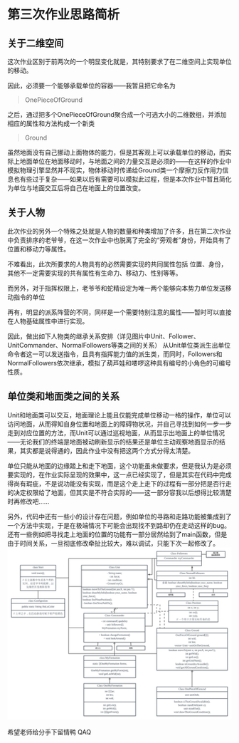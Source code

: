 # 第三次作业思路简析 #

## 关于二维空间 ##

这次作业区别于前两次的一个明显变化就是，其特别要求了在二维空间上实现单位的移动。

因此，必须要一个能够承载单位的容器——我暂且把它命名为
> OnePieceOfGround

之后，通过把多个OnePieceOfGround聚合成一个可选大小的二维数组，并添加相应的属性和方法构成一个新类
> Ground

虽然地面没有自己挪动上面物体的能力，但是其客观上可以承载单位的移动，而实际上地面单位在地面移动时，与地面之间的力量交互是必须的——在这样的作业中模拟物理引擎显然并不现实，物体移动时传递给Ground类一个摩擦力反作用力信息也有些过于复杂——如果以后有需要可以模拟此过程，但是本次作业中暂且简化为单位与地面交互后将自己在地面上的位置改变。

## 关于人物 ##

此次作业的另外一个特殊之处就是人物的数量和种类增加了许多，且在第二次作业中负责排序的老爷爷，在这一次作业中也脱离了完全的“旁观者”身份，开始具有了位置和移动力等属性。

不难看出，此次所要求的人物具有的必然需要实现的共同属性包括 位置、身份，其他不一定需要实现的共有属性有生命力、移动力、性别等等。

而另外，对于指挥权限上，老爷爷和蛇精设定为唯一两个能够向本势力单位发送移动指令的单位

再有，明显的派系阵营的不同，同样是一个需要特别注意的属性——暂时可以直接在人物基础属性中进行实现。

因此，做出如下人物类的继承关系安排（详见图片中Unit、Follower、UnitCommander、NormalFollowers等类之间的关系）
从Unit单位类派生出单位命令者这一可以发送指令，且具有指挥能力值的派生类，而同时，Followers和NormalFollowers依次继承，模拟了葫芦娃和喽啰这种具有编号的小角色的可编号性质。

## 单位类和地面类之间的关系 ##

Unit和地面类可以交互，地面理论上能且仅能完成单位移动一格的操作，单位可以访问地面，从而得知自身位置和地面上的障碍物状况，并自己寻找到如何一步一步走到对应位置的方法，而Unit可以通过巡视地面，从而显示出地面上的单位情况——无论我们的终端是地面被动刷新显示的结果还是单位主动观察地面显示的结果，其实都是说得通的，因此作业中没有把这两个方式分得太清楚。

单位只能从地面的边缘踏上和走下地面，这个功能虽未做要求，但是我认为是必须要实现的，在作业实际呈现的效果中，这一点已经实现了，但是其实在代码中完成得尚有瑕疵，不是说功能没有实现，而是这个走上走下的过程有一部分把是否行走的决定权限给了地面，但其实是不符合实际的——这一部分容我以后想得比较清楚时再修改吧……

另外，代码中还有一些小的设计存在问题，例如单位的寻路和走路功能被集成到了一个方法中实现，于是在极端情况下可能会出现找不到路却仍在走动这样的bug。还有一些例如把寻找走上地面的位置的功能有一部分居然给到了main函数，但是由于时间关系，一旦彻底修改牵扯比较大，难以调试，只能下次一起修改了。
![avatar](HULUFORMATION.png)

希望老师给分手下留情鸭 QAQ
